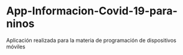 # App-Informacion-Covid-19-para-ninos
Aplicación realizada para la materia de programación de dispositivos móviles
